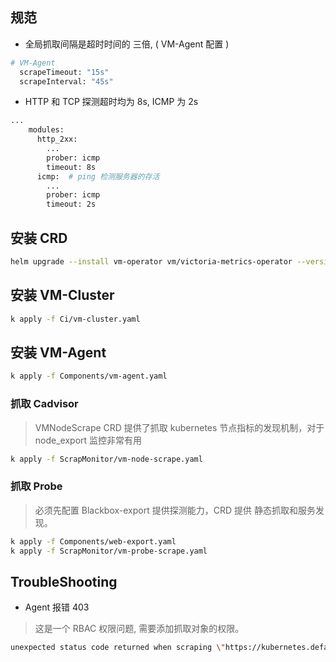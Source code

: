 ## 规范

- 全局抓取间隔是超时时间的 三倍, ( VM-Agent 配置 )
```sh
# VM-Agent
  scrapeTimeout: "15s"
  scrapeInterval: "45s"
```
- HTTP 和 TCP 探测超时均为 8s, ICMP 为 2s

```sh
...
    modules:
      http_2xx:
        ...
        prober: icmp
        timeout: 8s
      icmp:  # ping 检测服务器的存活
        ...
        prober: icmp
        timeout: 2s
```


## 安装 CRD

```sh
helm upgrade --install vm-operator vm/victoria-metrics-operator --version 0.27.9 -f values.yaml -n vm-operator --create-namespace
```

## 安装 VM-Cluster

```sh
k apply -f Ci/vm-cluster.yaml
```

## 安装 VM-Agent

```sh
k apply -f Components/vm-agent.yaml
```

### 抓取 Cadvisor

>VMNodeScrape CRD 提供了抓取 kubernetes 节点指标的发现机制，对于 node_export 监控非常有用
```sh
k apply -f ScrapMonitor/vm-node-scrape.yaml
```

### 抓取 Probe

>必须先配置 Blackbox-export 提供探测能力，CRD 提供 静态抓取和服务发现。
```sh
k apply -f Components/web-export.yaml
k apply -f ScrapMonitor/vm-probe-scrape.yaml
```

## TroubleShooting

- Agent 报错 403

>这是一个 RBAC 权限问题, 需要添加抓取对象的权限。 
```sh
unexpected status code returned when scraping \"https://kubernetes.default.svc:443/api/v1/nodes/worker-2/proxy/metrics/cadvisor\": 403; expecting 200
```
